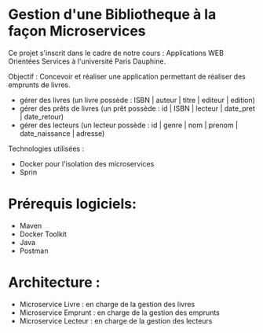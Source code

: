 # Gestion d'une Bibliotheque à la façon Microservices
Ce projet s'inscrit dans le cadre de notre cours : Applications WEB Orientées Services à l'université Paris Dauphine.

Objectif : 
Concevoir et réaliser une application permettant de réaliser des emprunts de livres.
  - gérer des livres (un livre possède : ISBN | auteur | titre | editeur | edition)
  - gérer des prêts de livres (un prêt possède : id | ISBN | lecteur | date_pret | date_retour)
  - gérer des lecteurs (un lecteur possède : id | genre | nom | prenom | date_naissance | adresse)
  
 
Technologies utilisées :
  - Docker pour l'isolation des microservices
  - Sprin
  
 # Prérequis logiciels:
  * Maven
  * Docker Toolkit 
  * Java
  * Postman
  
  # Architecture :
   - Microservice Livre : en charge de la gestion des livres 
   - Microservice Emprunt : en charge de la gestion des emprunts
   - Microservice Lecteur : en charge de la gestion des lecteurs
   
   
 



